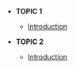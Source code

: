 - **TOPIC 1**
  - [Introduction](topic1/intro.md)


- **TOPIC 2**
  - [Introduction](topic2/intro.md)
